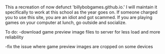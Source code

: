 This a recreation of now defunct 'billybobgames.github.io.' I will maintain it specifically to work at this school as the year goes on. If someone charged you to use this site, you are an idiot and got scammed. If you are playing games on your computer at lunch, go outside and socialize.

To do:
-download game preview image files to server for less load and more reliability



-fix the issue where game preview images are cropped on some devices
